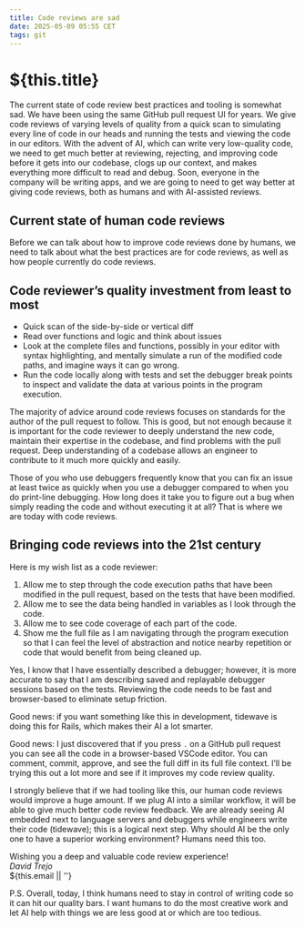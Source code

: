 ```yaml
---
title: Code reviews are sad
date: 2025-05-09 05:55 CET
tags: git
---
```

# ${this.title}

The current state of code review best practices and tooling is somewhat sad. We have been using the same GitHub pull request UI for years. We give code reviews of varying levels of quality from a quick scan to simulating every line of code in our heads and running the tests and viewing the code in our editors. With the advent of AI, which can write very low-quality code, we need to get much better at reviewing, rejecting, and improving code before it gets into our codebase, clogs up our context, and makes everything more difficult to read and debug. Soon, everyone in the company will be writing apps, and we are going to need to get way better at giving code reviews, both as humans and with AI-assisted reviews.

## Current state of human code reviews

Before we can talk about how to improve code reviews done by humans, we need to talk about what the best practices are for code reviews, as well as how people currently do code reviews.

## Code reviewer’s quality investment from least to most
- Quick scan of the side-by-side or vertical diff
- Read over functions and logic and think about issues
- Look at the complete files and functions, possibly in your editor with syntax highlighting, and mentally simulate a run of the modified code paths, and imagine ways it can go wrong.
- Run the code locally along with tests and set the debugger break points to inspect and validate the data at various points in the program execution.

The majority of advice around code reviews focuses on standards for the author of the pull request to follow. This is good, but not enough because it is important for the code reviewer to deeply understand the new code, maintain their expertise in the codebase, and find problems with the pull request. Deep understanding of a codebase allows an engineer to contribute to it much more quickly and easily.

Those of you who use debuggers frequently know that you can fix an issue at least twice as quickly when you use a debugger compared to when you do print-line debugging. How long does it take you to figure out a bug when simply reading the code and without executing it at all? That is where we are today with code reviews.

## Bringing code reviews into the 21st century

Here is my wish list as a code reviewer:
1. Allow me to step through the code execution paths that have been modified in the pull request, based on the tests that have been modified. 
2. Allow me to see the data being handled in variables as I look through the code.
3. Allow me to see code coverage of each part of the code.
4. Show me the full file as I am navigating through the program execution so that I can feel the level of abstraction and notice nearby repetition or code that would benefit from being cleaned up.

Yes, I know that I have essentially described a debugger; however, it is more accurate to say that I am describing saved and replayable debugger sessions based on the tests. Reviewing the code needs to be fast and browser-based to eliminate setup friction.

Good news: if you want something like this in development, tidewave is doing this for Rails, which makes their AI a lot smarter.

Good news: I just discovered that if you press `.` on a GitHub pull request you can see all the code in a browser-based VSCode editor. You can comment, commit, approve, and see the full diff in its full file context. I’ll be trying this out a lot more and see if it improves my code review quality.

I strongly believe that if we had tooling like this, our human code reviews would improve a huge amount. If we plug AI into a similar workflow, it will be able to give much better code review feedback. We are already seeing AI embedded next to language servers and debuggers while engineers write their code (tidewave); this is a logical next step. Why should AI be the only one to have a superior working environment? Humans need this too.

Wishing you a deep and valuable code review experience!  
_David Trejo_  
${this.email || ''}

P.S. Overall, today, I think humans need to stay in control of writing code so it can hit our quality bars. I want humans to do the most creative work and let AI help with things we are less good at or which are too tedious.